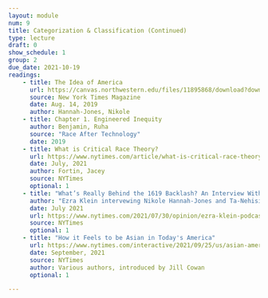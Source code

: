 ```yaml
---
layout: module
num: 9
title: Categorization & Classification (Continued)
type: lecture
draft: 0
show_schedule: 1
group: 2
due_date: 2021-10-19
readings:
    - title: The Idea of America
      url: https://canvas.northwestern.edu/files/11895868/download?download_frd=1
      source: New York Times Magazine
      date: Aug. 14, 2019
      author: Hannah-Jones, Nikole
    - title: Chapter 1. Engineered Inequity
      author: Benjamin, Ruha
      source: "Race After Technology"
      date: 2019
    - title: What is Critical Race Theory?
      url: https://www.nytimes.com/article/what-is-critical-race-theory.html
      date: July, 2021
      author: Fortin, Jacey
      source: NYTimes
      optional: 1
    - title: "What’s Really Behind the 1619 Backlash? An Interview With Nikole Hannah-Jones and Ta-Nehisi Coates"
      author: "Ezra Klein intervewing Nikole Hannah-Jones and Ta-Nehisi Coates"
      date: July 2021
      url: https://www.nytimes.com/2021/07/30/opinion/ezra-klein-podcast-ta-nehisi-coates-nikole-hannah-jones.html?referrer=masthead
      source: NYTimes
      optional: 1
    - title: "How it Feels to be Asian in Today's America"
      url: https://www.nytimes.com/interactive/2021/09/25/us/asian-americans.html
      date: September, 2021
      source: NYTimes
      author: Various authors, introduced by Jill Cowan
      optional: 1

---
```


<!-- Sweetgrass: Human / non-human; 
1619 Project; Colonialism. 
How have women, black people, land, animals been propertized. Who is controlling this narrative that these categories are property? -->

